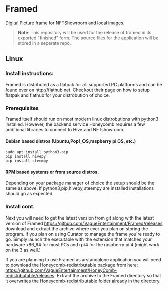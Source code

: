 # Framed
Digital Picture frame for NFTShowroom and local images. 

> **Note**: This repository will be used for the release of framed in its exported "finished" form. The source files for the application will be stored in a seperate repo.

## Linux

### Install instructions:

Framed is distributed as a flatpak for all supported PC platforms and can be found over on http://flathub.net. Checkout their page on how to setup flatpak and flathub for your distrobution of choice.

### Prerequisites

Framed itself should run on most modern linux distrobutions with python3 installed. However, the backend service Honeycomb requires a few additional libraries to connect to Hive and NFTshowroom.

#### Debian based distros (Ubuntu,Pop!_OS,raspberry pi OS, etc.)

``` 
sudo apt install python3-pip
pip install hivepy
pip install steempy
```

#### RPM based systems or from source distros.

Depending on your package manager of choice the setup should be the same as above. If python3,pip,hivepy,steempy are installed installations should go as expected.

### Install cont.

Next you will need to get the latest version from git along with the latest version of Framed https://github.com/VagueEntertainment/Framed/releases download and extract the archive where ever you plan on storing the program. If you plan on using Curator to manage the frame you're ready to go. Simply launch the executable with the extension that matches your hardware x86_64 for most PCs  and rpi4 for the raspberry pi 4 (might work on the 3 as well.)

If you are planning to use Framed as a standalone application you will need to download the Honeycomb-redistrbutable package from here: https://github.com/VagueEntertainment/HoneyComb-redistributable/releases. Extract the archive to the Framed directory so that it overwrites the Honeycomb-redistributable folder already in the directory.
